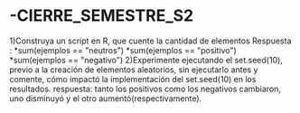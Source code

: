 # -CIERRE_SEMESTRE_S2

1)Construya un script en R, que cuente la cantidad de elementos
 Respuesta :
*sum(ejemplos == "neutros")
*sum(ejemplos == "positivo")
*sum(ejemplos == "negativo")
2)Experimente ejecutando el set.seed(10), previo a la creación de elementos aleatorios, sin
ejecutarlo antes y comente, cómo impactó la implementación del set.seed(10) en los
resultados.
respuesta: 
tanto los positivos como los negativos cambiaron, uno disminuyó y el otro aumentó(respectivamente).

